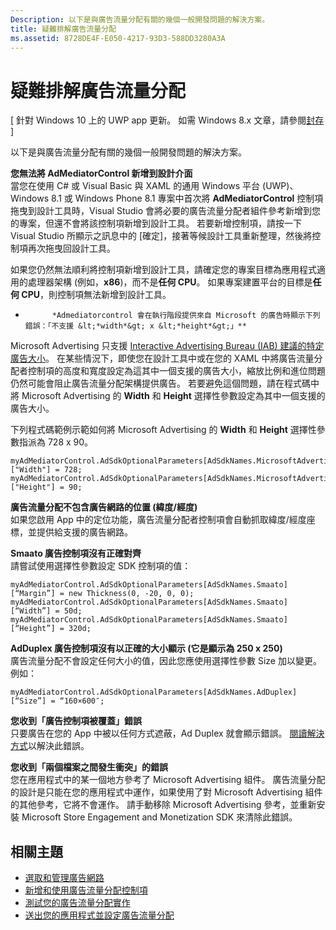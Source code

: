 ```yaml
---
Description: 以下是與廣告流量分配有關的幾個一般開發問題的解決方案。
title: 疑難排解廣告流量分配
ms.assetid: 8728DE4F-E050-4217-93D3-588DD3280A3A
---
```


# 疑難排解廣告流量分配


\[ 針對 Windows 10 上的 UWP app 更新。 如需 Windows 8.x 文章，請參閱[封存](http://go.microsoft.com/fwlink/p/?linkid=619132) \]

以下是與廣告流量分配有關的幾個一般開發問題的解決方案。

**您無法將 AdMediatorControl 新增到設計介面**  
當您在使用 C# 或 Visual Basic 與 XAML 的通用 Windows 平台 (UWP)、Windows 8.1 或 Windows Phone 8.1 專案中首次將 **AdMediatorControl** 控制項拖曳到設計工具時，Visual Studio 會將必要的廣告流量分配者組件參考新增到您的專案，但還不會將該控制項新增到設計工具。 若要新增控制項，請按一下 Visual Studio 所顯示之訊息中的 [確定]，接著等候設計工具重新整理，然後將控制項再次拖曳回設計工具。

如果您仍然無法順利將控制項新增到設計工具，請確定您的專案目標為應用程式適用的處理器架構 (例如，**x86**)，而不是**任何 CPU**。 如果專案建置平台的目標是**任何 CPU**，則控制項無法新增到設計工具。

*
            *Admediatorcontrol 會在執行階段提供來自 Microsoft 的廣告時顯示下列錯誤：「不支援 &lt;*width*&gt; x &lt;*height*&gt;」**  
Microsoft Advertising 只支援 [Interactive Advertising Bureau (IAB) 建議的特定廣告大小](add-and-use-the-ad-mediator-control.md#supported-ad-sizes-for-microsoft-advertising)。 在某些情況下，即使您在設計工具中或在您的 XAML 中將廣告流量分配者控制項的高度和寬度設定為這其中一個支援的廣告大小，縮放比例和進位問題仍然可能會阻止廣告流量分配架構提供廣告。 若要避免這個問題，請在程式碼中將 Microsoft Advertising 的 **Width** 和 **Height** 選擇性參數設定為其中一個支援的廣告大小。

下列程式碼範例示範如何將 Microsoft Advertising 的 **Width** 和 **Height** 選擇性參數指派為 728 x 90。

```CSharp
myAdMediatorControl.AdSdkOptionalParameters[AdSdkNames.MicrosoftAdvertising]["Width"] = 728;
myAdMediatorControl.AdSdkOptionalParameters[AdSdkNames.MicrosoftAdvertising]["Height"] = 90;
```

**廣告流量分配不包含廣告網路的位置 (緯度/經度)**  
如果您啟用 App 中的定位功能，廣告流量分配者控制項會自動抓取緯度/經度座標，並提供給支援的廣告網路。

**Smaato 廣告控制項沒有正確對齊**  
請嘗試使用選擇性參數設定 SDK 控制項的值：

```
myAdMediatorControl.AdSdkOptionalParameters[AdSdkNames.Smaato][“Margin”] = new Thickness(0, -20, 0, 0);
myAdMediatorControl.AdSdkOptionalParameters[AdSdkNames.Smaato][“Width”] = 50d;
myAdMediatorControl.AdSdkOptionalParameters[AdSdkNames.Smaato][“Height”] = 320d;
```

**AdDuplex 廣告控制項沒有以正確的大小顯示 (它是顯示為 250 x 250)**  
廣告流量分配不會設定任何大小的值，因此您應使用選擇性參數 Size 加以變更。 例如：

```
myAdMediatorControl.AdSdkOptionalParameters[AdSdkNames.AdDuplex][“Size”] = “160×600″;
```

**您收到「廣告控制項被覆蓋」錯誤**  
只要廣告在您的 App 中被以任何方式遮蔽，Ad Duplex 就會顯示錯誤。 [閱讀解決方式](http://blog.adduplex.com/2014/01/solving-something-is-covering-ad.mdl)以解決此錯誤。

**您收到「兩個檔案之間發生衝突」的錯誤**  
您在應用程式中的某一個地方參考了 Microsoft Advertising 組件。 廣告流量分配的設計是只能在您的應用程式中運作，如果使用了對 Microsoft Advertising 組件的其他參考，它將不會運作。 請手動移除 Microsoft Advertising 參考，並重新安裝 Microsoft Store Engagement and Monetization SDK 來清除此錯誤。

## 相關主題

* [選取和管理廣告網路](select-and-manage-your-ad-networks.md)
* [新增和使用廣告流量分配控制項](add-and-use-the-ad-mediator-control.md)
* [測試您的廣告流量分配實作](test-your-ad-mediation-implementation.md)
* [送出您的應用程式並設定廣告流量分配](submit-your-app-and-configure-ad-mediation.md)
 

 


<!--HONumber=Mar16_HO5-->


